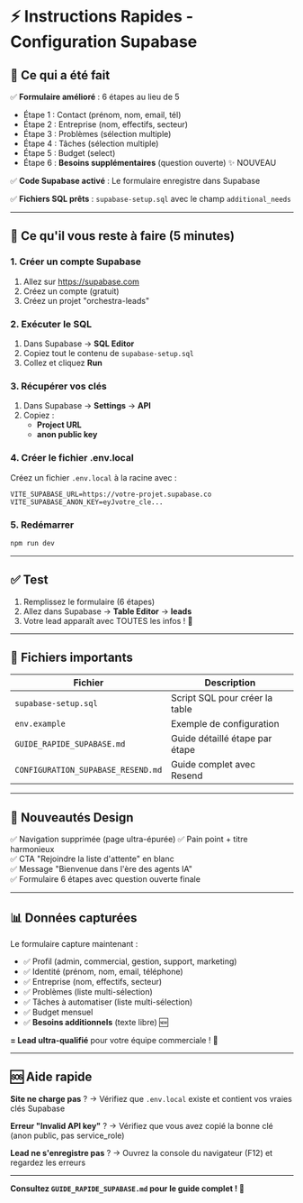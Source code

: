 # ⚡ Instructions Rapides - Configuration Supabase

## 🎯 Ce qui a été fait

✅ **Formulaire amélioré** : 6 étapes au lieu de 5
- Étape 1 : Contact (prénom, nom, email, tél)
- Étape 2 : Entreprise (nom, effectifs, secteur)
- Étape 3 : Problèmes (sélection multiple)
- Étape 4 : Tâches (sélection multiple)
- Étape 5 : Budget (select)
- Étape 6 : **Besoins supplémentaires** (question ouverte) ✨ NOUVEAU

✅ **Code Supabase activé** : Le formulaire enregistre dans Supabase

✅ **Fichiers SQL prêts** : `supabase-setup.sql` avec le champ `additional_needs`

---

## 🚀 Ce qu'il vous reste à faire (5 minutes)

### 1. Créer un compte Supabase

1. Allez sur https://supabase.com
2. Créez un compte (gratuit)
3. Créez un projet "orchestra-leads"

### 2. Exécuter le SQL

1. Dans Supabase → **SQL Editor**
2. Copiez tout le contenu de `supabase-setup.sql`
3. Collez et cliquez **Run**

### 3. Récupérer vos clés

1. Dans Supabase → **Settings** → **API**
2. Copiez :
   - **Project URL**
   - **anon public key**

### 4. Créer le fichier .env.local

Créez un fichier `.env.local` à la racine avec :

```env
VITE_SUPABASE_URL=https://votre-projet.supabase.co
VITE_SUPABASE_ANON_KEY=eyJvotre_cle...
```

### 5. Redémarrer

```bash
npm run dev
```

---

## ✅ Test

1. Remplissez le formulaire (6 étapes)
2. Allez dans Supabase → **Table Editor** → **leads**
3. Votre lead apparaît avec TOUTES les infos ! 🎉

---

## 📁 Fichiers importants

| Fichier | Description |
|---------|-------------|
| `supabase-setup.sql` | Script SQL pour créer la table |
| `env.example` | Exemple de configuration |
| `GUIDE_RAPIDE_SUPABASE.md` | Guide détaillé étape par étape |
| `CONFIGURATION_SUPABASE_RESEND.md` | Guide complet avec Resend |

---

## 🎨 Nouveautés Design

✅ Navigation supprimée (page ultra-épurée)
✅ Pain point + titre harmonieux  
✅ CTA "Rejoindre la liste d'attente" en blanc  
✅ Message "Bienvenue dans l'ère des agents IA"  
✅ Formulaire 6 étapes avec question ouverte finale  

---

## 📊 Données capturées

Le formulaire capture maintenant :
- ✅ Profil (admin, commercial, gestion, support, marketing)
- ✅ Identité (prénom, nom, email, téléphone)
- ✅ Entreprise (nom, effectifs, secteur)
- ✅ Problèmes (liste multi-sélection)
- ✅ Tâches à automatiser (liste multi-sélection)
- ✅ Budget mensuel
- ✅ **Besoins additionnels** (texte libre) 🆕

**= Lead ultra-qualifié** pour votre équipe commerciale ! 🚀

---

## 🆘 Aide rapide

**Site ne charge pas** ?
→ Vérifiez que `.env.local` existe et contient vos vraies clés Supabase

**Erreur "Invalid API key"** ?
→ Vérifiez que vous avez copié la bonne clé (anon public, pas service_role)

**Lead ne s'enregistre pas** ?
→ Ouvrez la console du navigateur (F12) et regardez les erreurs

---

**Consultez `GUIDE_RAPIDE_SUPABASE.md` pour le guide complet ! 📖**

